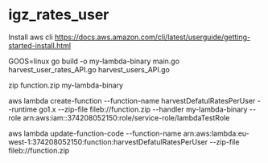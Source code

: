 # igz_rates_user


Install aws cli
https://docs.aws.amazon.com/cli/latest/userguide/getting-started-install.html

GOOS=linux go build -o my-lambda-binary main.go harvest_user_rates_API.go harvest_users_API.go

zip function.zip my-lambda-binary

aws lambda create-function --function-name harvestDefatulRatesPerUser --runtime go1.x --zip-file fileb://function.zip --handler my-lambda-binary --role arn:aws:iam::374208052150:role/service-role/lambdaTestRole

aws lambda update-function-code --function-name arn:aws:lambda:eu-west-1:374208052150:function:harvestDefatulRatesPerUser --zip-file fileb://function.zip 
